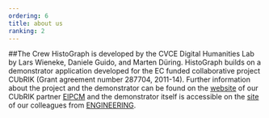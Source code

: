 ```yaml
---
ordering: 6
title: about us
ranking: 2
---
```


##The Crew
HistoGraph is developed by the CVCE Digital Humanities Lab by Lars Wieneke, Daniele Guido, and Marten Düring. HistoGraph builds on a demonstrator application developed for the EC funded collaborative project CUbRIK (Grant agreement number 287704, 2011-14). Further information about the project and the demonstrator can be found on the [website](http://eipcm.org/histograph_experiment/) of our CUbRIK partner [EIPCM](http://eipcm.org) and the demonstrator itself is accessible on the [site](https://cubrik3.eng.it:8443/SMILA/hoe/index.html) of our colleagues from [ENGINEERING](http://www.eng.it).


